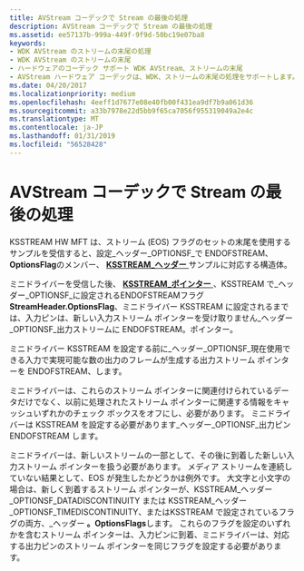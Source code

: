 ```yaml
---
title: AVStream コーデックで Stream の最後の処理
description: AVStream コーデックで Stream の最後の処理
ms.assetid: ee57137b-999a-449f-9f9d-50bc19e07ba8
keywords:
- WDK AVStream のストリームの末尾の処理
- WDK AVStream のストリームの末尾
- ハードウェアのコーデック サポート WDK AVStream、ストリームの末尾
- AVStream ハードウェア コーデックは、WDK、ストリームの末尾の処理をサポートします。
ms.date: 04/20/2017
ms.localizationpriority: medium
ms.openlocfilehash: 4eeff1d7677e08e40fb00f431ea9df7b9a061d36
ms.sourcegitcommit: a33b7978e22d5bb9f65ca7056f955319049a2e4c
ms.translationtype: MT
ms.contentlocale: ja-JP
ms.lasthandoff: 01/31/2019
ms.locfileid: "56528428"
---
```

# <a name="handling-end-of-stream-in-avstream-codecs"></a>AVStream コーデックで Stream の最後の処理


KSSTREAM HW MFT は、ストリーム (EOS) フラグのセットの末尾を使用するサンプルを受信すると、設定\_ヘッダー\_OPTIONSF\_で ENDOFSTREAM、 **OptionsFlag**のメンバー、 [ **KSSTREAM\_ヘッダー** ](https://msdn.microsoft.com/library/windows/hardware/ff567138)サンプルに対応する構造体。

ミニドライバーを受信した後、 [ **KSSTREAM\_ポインター** ](https://msdn.microsoft.com/library/windows/hardware/ff567139) 、KSSTREAM で\_ヘッダー\_OPTIONSF\_に設定されるENDOFSTREAMフラグ**StreamHeader.OptionsFlag**、ミニドライバー KSSTREAM に設定されるまでは、入力ピンは、新しい入力ストリーム ポインターを受け取りません\_ヘッダー\_OPTIONSF\_出力ストリームに ENDOFSTREAM。ポインター。

ミニドライバー KSSTREAM を設定する前に\_ヘッダー\_OPTIONSF\_現在使用できる入力で実現可能な数の出力のフレームが生成する出力ストリーム ポインターを ENDOFSTREAM、します。

ミニドライバーは、これらのストリーム ポインターに関連付けられているデータだけでなく、以前に処理されたストリーム ポインターに関連する情報をキャッシュいずれかのチェック ボックスをオフにし、必要があります。 ミニドライバーは KSSTREAM を設定する必要があります\_ヘッダー\_OPTIONSF\_出力ピン ENDOFSTREAM します。

ミニドライバーは、新しいストリームの一部として、その後に到着した新しい入力ストリーム ポインターを扱う必要があります。 メディア ストリームを連続していない結果として、EOS が発生したかどうかは例外です。 大文字と小文字の場合は、新しく到着するストリーム ポインターが、KSSTREAM\_ヘッダー\_OPTIONSF\_DATADISCONTINUITY または KSSTREAM\_ヘッダー\_OPTIONSF\_TIMEDISCONTINUITY、またはKSSTREAM で設定されているフラグの両方、\_ヘッダー **。OptionsFlags**します。 これらのフラグを設定のいずれかを含むストリーム ポインターは、入力ピンに到着、ミニドライバーは、対応する出力ピンのストリーム ポインターを同じフラグを設定する必要があります。

 

 




